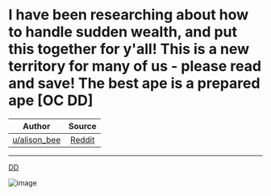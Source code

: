 I have been researching about how to handle sudden wealth, and put this together for y'all! This is a new territory for many of us - please read and save! The best ape is a prepared ape [OC DD]
==========================================================================================================================================================================================

| Author       | Source       | 
| :-------------: |:-------------:|
|  [u/alison_bee](https://www.reddit.com/user/alison_bee/) | [Reddit](https://www.reddit.com/r/amcstock/comments/ogvmod/i_have_been_researching_about_how_to_handle/?utm_source=share&utm_medium=ios_app&utm_name=iossmf) | 

---

[DD](https://www.reddit.com/r/amcstock/search?q=flair_name%3A%22DD%22&restrict_sr=1)

![image](https://user-images.githubusercontent.com/82035192/125448061-bea18885-847e-4c01-8ae6-facb76373237.png)
